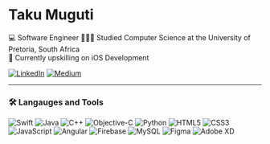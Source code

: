 # Taku Muguti
💻 Software Engineer
👨🏾‍🎓 Studied Computer Science at the University of Pretoria, South Africa<br>
🌱 Currently upskilling on iOS Development<br> 

[![LinkedIn](https://img.shields.io/badge/LinkedIn-%230077B5.svg?logo=linkedin&logoColor=white)](https://linkedin.com/in/takumuguti) [![Medium](https://img.shields.io/badge/Medium-12100E?logo=medium&logoColor=white)](https://medium.com/@takumuguti) 

--- 

### 🛠️ Langauges and Tools

![Swift](https://img.shields.io/badge/swift-F54A2A?style=plastic&logo=swift&logoColor=white) 
![Java](https://img.shields.io/badge/java-%23ED8B00.svg?style=plastic&logo=openjdk&logoColor=white)
![C++](https://img.shields.io/badge/c++-%2300599C.svg?style=plastic&logo=c%2B%2B&logoColor=white)
![Objective-C](https://img.shields.io/badge/OBJECTIVE--C-%233A95E3.svg?style=plastic&logo=apple&logoColor=white) 
![Python](https://img.shields.io/badge/python-3670A0?style=plastic&logo=python&logoColor=ffdd54)
![HTML5](https://img.shields.io/badge/html5-%23E34F26.svg?style=plastic&logo=html5&logoColor=white) 
![CSS3](https://img.shields.io/badge/css3-%231572B6.svg?style=plastic&logo=css3&logoColor=white)
![JavaScript](https://img.shields.io/badge/javascript-%23323330.svg?style=plastic&logo=javascript&logoColor=%23F7DF1E)
![Angular](https://img.shields.io/badge/angular-%23DD0031.svg?style=plastic&logo=angular&logoColor=white) 
![Firebase](https://img.shields.io/badge/Firebase-039BE5?style=plastic&logo=Firebase&logoColo=white) 
![MySQL](https://img.shields.io/badge/mysql-%2300000f.svg?style=plastic&logo=mysql&logoColor=white) 
![Figma](https://img.shields.io/badge/figma-%23F24E1E.svg?style=plastic&logo=figma&logoColor=white) 
![Adobe XD](https://img.shields.io/badge/Adobe%20XD-470137?style=plastic&logo=Adobe%20XD&logoColor=#FF61F6) 

<!-- Remove for now
### 🏆 GitHub Stats & Trophies
![Taku's GitHub stats](https://github-readme-stats.vercel.app/api?username=takumuguti&show_icons=true&theme=dark&include_all_commits=true)
![](https://github-profile-trophy.vercel.app/?username=takumuguti&theme=onestar&no-frame=false&no-bg=true&margin-w=4)
-->
